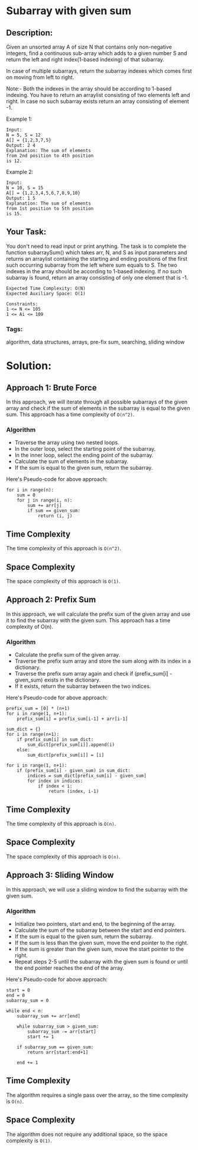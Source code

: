 # Subarray with given sum

## Description:

Given an unsorted array A of size N that contains only non-negative integers, find a continuous sub-array which adds to a given number S and return the left and right index(1-based indexing) of that subarray.

In case of multiple subarrays, return the subarray indexes which comes first on moving from left to right.

Note:- Both the indexes in the array should be according to 1-based indexing. You have to return an arraylist consisting of two elements left and right. In case no such subarray exists return an array consisting of element -1.

Example 1:

```
Input:
N = 5, S = 12
A[] = {1,2,3,7,5}
Output: 2 4
Explanation: The sum of elements
from 2nd position to 4th position
is 12.
```

Example 2:

```
Input:
N = 10, S = 15
A[] = {1,2,3,4,5,6,7,8,9,10}
Output: 1 5
Explanation: The sum of elements
from 1st position to 5th position
is 15.
```

## Your Task:

You don't need to read input or print anything. The task is to complete the function subarraySum() which takes arr, N, and S as input parameters and returns an arraylist containing the starting and ending positions of the first such occurring subarray from the left where sum equals to S. The two indexes in the array should be according to 1-based indexing. If no such subarray is found, return an array consisting of only one element that is -1.

```
Expected Time Complexity: O(N)
Expected Auxiliary Space: O(1)
```

```
Constraints:
1 <= N <= 105
1 <= Ai <= 109
```

### Tags:

algorithm, data structures, arrays, pre-fix sum, searching, sliding window

# Solution:
## Approach 1: Brute Force

In this approach, we will iterate through all possible subarrays of the given array and check if the sum of elements in the subarray is equal to the given sum. This approach has a time complexity of `O(n^2)`.

### Algorithm

- Traverse the array using two nested loops.
- In the outer loop, select the starting point of the subarray.
- In the inner loop, select the ending point of the subarray.
- Calculate the sum of elements in the subarray.
- If the sum is equal to the given sum, return the subarray.

Here's Pseudo-code for above approach:
```
for i in range(n):
    sum = 0
    for j in range(i, n):
        sum += arr[j]
        if sum == given_sum:
            return (i, j)
```
## Time Complexity

The time complexity of this approach is `O(n^2)`.

## Space Complexity

The space complexity of this approach is `O(1)`.

## Approach 2: Prefix Sum

In this approach, we will calculate the prefix sum of the given array and use it to find the subarray with the given sum. This approach has a time complexity of O(n).

### Algorithm

- Calculate the prefix sum of the given array.
- Traverse the prefix sum array and store the sum along with its index in a dictionary.
- Traverse the prefix sum array again and check if (prefix_sum[i] - given_sum) exists in the dictionary.
- If it exists, return the subarray between the two indices.

Here's Pseudo-code for above approach:
```
prefix_sum = [0] * (n+1)
for i in range(1, n+1):
    prefix_sum[i] = prefix_sum[i-1] + arr[i-1]

sum_dict = {}
for i in range(n+1):
    if prefix_sum[i] in sum_dict:
        sum_dict[prefix_sum[i]].append(i)
    else:
        sum_dict[prefix_sum[i]] = [i]

for i in range(1, n+1):
    if (prefix_sum[i] - given_sum) in sum_dict:
        indices = sum_dict[prefix_sum[i] - given_sum]
        for index in indices:
            if index < i:
                return (index, i-1)
```

## Time Complexity

The time complexity of this approach is `O(n)`.

## Space Complexity

The space complexity of this approach is `O(n)`.

## Approach 3: Sliding Window

In this approach, we will use a sliding window to find the subarray with the given sum.

### Algorithm

- Initialize two pointers, start and end, to the beginning of the array.
- Calculate the sum of the subarray between the start and end pointers.
- If the sum is equal to the given sum, return the subarray.
- If the sum is less than the given sum, move the end pointer to the right.
- If the sum is greater than the given sum, move the start pointer to the right.
- Repeat steps 2-5 until the subarray with the given sum is found or until the end pointer reaches the end of the array.

Here's Pseudo-code for above approach:
```
start = 0
end = 0
subarray_sum = 0

while end < n:
    subarray_sum += arr[end]

    while subarray_sum > given_sum:
        subarray_sum -= arr[start]
        start += 1

    if subarray_sum == given_sum:
        return arr[start:end+1]

    end += 1
```

## Time Complexity

The algorithm requires a single pass over the array, so the time complexity is `O(n)`.

## Space Complexity

The algorithm does not require any additional space, so the space complexity is `O(1)`.
